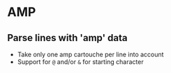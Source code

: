# AMP

## Parse lines with 'amp' data
- Take only one amp cartouche per line into account
- Support for `@` and/or `&` for starting character
